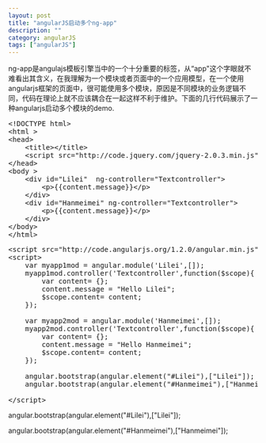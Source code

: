 ```yaml
---
layout: post
title: "angularJS启动多个ng-app"
description: ""
category: angularJS
tags: ["angularJS"]
---
```


ng-app是angulajs模板引擎当中的一个十分重要的标签，从“app"这个字眼就不难看出其含义，在我理解为一个模块或者页面中的一个应用模型，在一个使用angularjs框架的页面中，很可能使用多个模块，原因是不同模块的业务逻辑不同，代码在理论上就不应该耦合在一起这样不利于维护。下面的几行代码展示了一种angularjs启动多个模块的demo.

<pre class="prettyprint lang-js linenums">
&lt;!DOCTYPE html&gt;
&lt;html &gt;
&lt;head&gt;
    &lt;title&gt;&lt;/title&gt;
    &lt;script src="http://code.jquery.com/jquery-2.0.3.min.js"&gt;&lt;/script&gt;
&lt;/head&gt;
&lt;body &gt;
    &lt;div id="Lilei"  ng-controller="Textcontroller"&gt;
        &lt;p&gt;{{content.message}}&lt;/p&gt;
    &lt;/div&gt;
    &lt;div id="Hanmeimei" ng-controller="Textcontroller"&gt;
        &lt;p&gt;{{content.message}}&lt;/p&gt;
    &lt;/div&gt;
&lt;/body&gt;
&lt;/html&gt;
</pre>


<pre class="prettyprint lang-js linenums">
&lt;script src="http://code.angularjs.org/1.2.0/angular.min.js"&gt;&lt;/script&gt;
&lt;script&gt;
    var myapp1mod = angular.module('Lilei',[]);
    myapp1mod.controller('Textcontroller',function($scope){
        var content= {};
        content.message = "Hello Lilei";
        $scope.content= content;
    });

    var myapp2mod = angular.module('Hanmeimei',[]);
    myapp2mod.controller('Textcontroller',function($scope){
        var content= {};
        content.message = "Hello Hanmeimei";
        $scope.content= content;
    });

    angular.bootstrap(angular.element("#Lilei"),["Lilei"]);
    angular.bootstrap(angular.element("#Hanmeimei"),["Hanmeimei"]);

&lt;/script&gt;
</pre>


angular.bootstrap(angular.element("#Lilei"),["Lilei"]);

angular.bootstrap(angular.element("#Hanmeimei"),["Hanmeimei"]);

